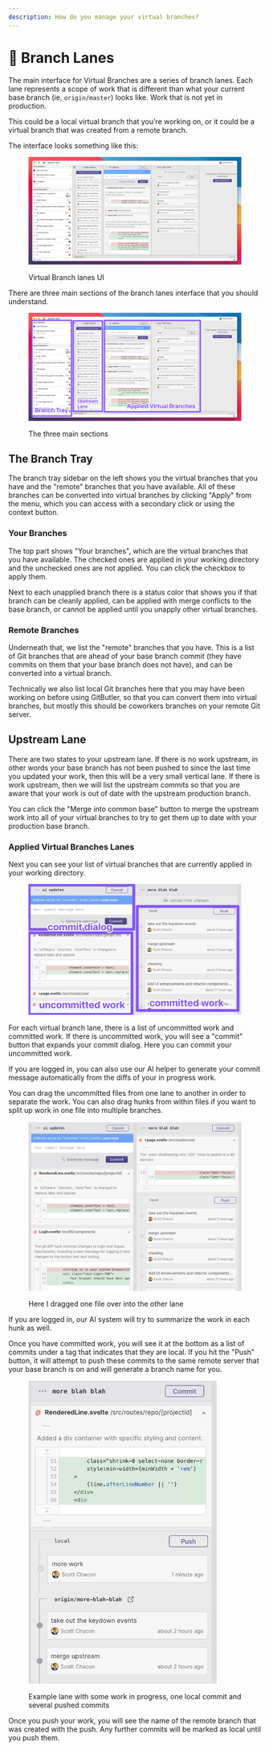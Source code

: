```yaml
---
description: How do you manage your virtual branches?
---
```


# 🔱 Branch Lanes

The main interface for Virtual Branches are a series of branch lanes. Each lane represents a scope of work that is different than what your current base branch (ie, `origin/master`) looks like. Work that is not yet in production.

This could be a local virtual branch that you're working on, or it could be a virtual branch that was created from a remote branch.

The interface looks something like this:

<figure><img src="../../.gitbook/assets/clean (1).png" alt=""><figcaption><p>Virtual Branch lanes UI</p></figcaption></figure>

There are three main sections of the branch lanes interface that you should understand.

<figure><img src="../../.gitbook/assets/clean.png" alt=""><figcaption><p>The three main sections</p></figcaption></figure>

## The Branch Tray

The branch tray sidebar on the left shows you the virtual branches that you have and the "remote" branches that you have available. All of these branches can be converted into virtual branches by clicking "Apply" from the menu, which you can access with a secondary click or using the context button.

### Your Branches

The top part shows "Your branches", which are the virtual branches that you have available. The checked ones are applied in your working directory and the unchecked ones are not applied. You can click the checkbox to apply them.

Next to each unapplied branch there is a status color that shows you if that branch can be cleanly applied, can be applied with merge conflicts to the base branch, or cannot be applied until you unapply other virtual branches.

### Remote Branches

Underneath that, we list the "remote" branches that you have. This is a list of Git branches that are ahead of your base branch commit (they have commits on them that your base branch does not have), and can be converted into a virtual branch.

Technically we also list local Git branches here that you may have been working on before using GitButler, so that you can convert them into virtual branches, but mostly this should be coworkers branches on your remote Git server.

## Upstream Lane

There are two states to your upstream lane. If there is no work upstream, in other words your base branch has not been pushed to since the last time you updated your work, then this will be a very small vertical lane. If there is work upstream, then we will list the upstream commits so that you are aware that your work is out of date with the upstream production branch.

You can click the "Merge into common base" button to merge the upstream work into all of your virtual branches to try to get them up to date with your production base branch.

### Applied Virtual Branches Lanes

Next you can see your list of virtual branches that are currently applied in your working directory.

<figure><img src="../../.gitbook/assets/CleanShot 2023-08-03 at 10.26.01@2x.png" alt=""><figcaption></figcaption></figure>

For each virtual branch lane, there is a list of uncommitted work and committed work. If there is uncommitted work, you will see a "commit" button that expands your commit dialog. Here you can commit your uncommitted work.&#x20;

If you are logged in, you can also use our AI helper to generate your commit message automatically from the diffs of your in progress work.

You can drag the uncommitted files from one lane to another in order to separate the work. You can also drag hunks from within files if you want to split up work in one file into multiple branches.

<figure><img src="../../.gitbook/assets/CleanShot 2023-08-03 at 10.30.17@2x.png" alt="" width="563"><figcaption><p>Here I dragged one file over into the other lane</p></figcaption></figure>

If you are logged in, our AI system will try to summarize the work in each hunk as well.

Once you have committed work, you will see it at the bottom as a list of commits under a tag that indicates that they are local. If you hit the "Push" button, it will attempt to push these commits to the same remote server that your base branch is on and will generate a branch name for you.

<figure><img src="../../.gitbook/assets/CleanShot 2023-08-03 at 10.35.55@2x.png" alt="" width="375"><figcaption><p>Example lane with some work in progress, one local commit and several pushed commits</p></figcaption></figure>

Once you push your work, you will see the name of the remote branch that was created with the push. Any further commits will be marked as local until you push them.
